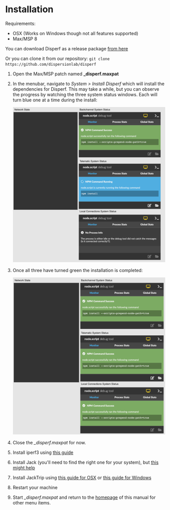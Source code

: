 # Installation

Requirements:

- OSX (Works on Windows though not all features supported)
- Max/MSP 8


You can download Disperf as a release package [from here](https://github.com/dispersionlab/disperf/releases)

Or you can clone it from our repository: ```git clone https://github.com/dispersionlab/disperf```

1. Open the Max/MSP patch named **_disperf.maxpat**
2. In the menubar, navigate to *System > Install Disperf* which will install the dependencies for Disperf. This may take a while, but you can observe the progress by watching the three system status windows. Each will turn blue one at a time during the install:

	![](img/install_progress_1.png)

3. Once all three have turned green the installation is completed:
	
	![](img/install_progress_2.png)
4. Close the *_disperf.maxpat* for now. 
5. Install iperf3 using [this guide](https://iperf.fr/iperf-download.php)
6. Install Jack (you'll need to find the right one for your system), but [this might help](https://jackaudio.org/downloads/)
7. Install JackTrip using [this guide for OSX](https://ccrma.stanford.edu/software/jacktrip/osx/index.html) or [this guide for Windows](https://ccrma.stanford.edu/software/jacktrip/windows/index.html)
8. Restart your machine
9. Start *_disperf.maxpat* and return to the [homepage](https://dispersionlab.github.io/disperf) of this manual for other menu items. 


